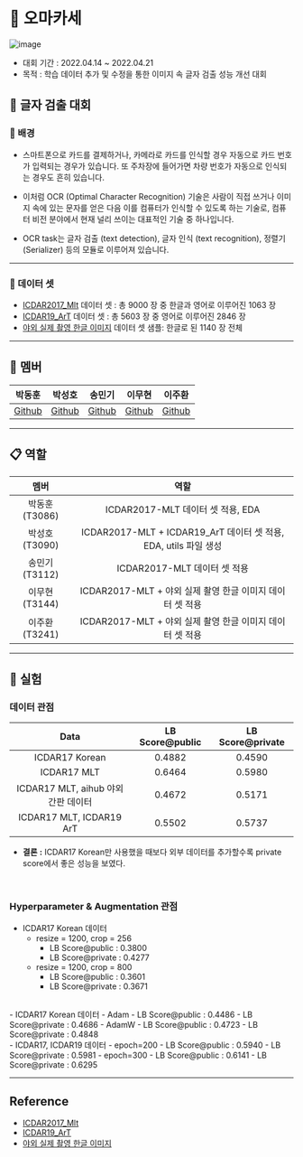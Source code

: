 # 🍣 오마카세 
![image](https://user-images.githubusercontent.com/91659448/164880553-7433c1eb-b1e9-46b7-9abd-06cf63db554c.png)
- 대회 기간 : 2022.04.14 ~ 2022.04.21
- 목적 : 학습 데이터 추가 및 수정을 통한 이미지 속 글자 검출 성능 개선 대회

## 📝 글자 검출 대회
### 🔎 배경
- 스마트폰으로 카드를 결제하거나, 카메라로 카드를 인식할 경우 자동으로 카드 번호가 입력되는 경우가 있습니다. 또 주차장에 들어가면 차량 번호가 자동으로 인식되는 경우도 흔히 있습니다. 
- 이처럼 OCR (Optimal Character Recognition) 기술은 사람이 직접 쓰거나 이미지 속에 있는 문자를 얻은 다음 이를 컴퓨터가 인식할 수 있도록 하는 기술로, 컴퓨터 비전 분야에서 현재 널리 쓰이는 대표적인 기술 중 하나입니다.

- OCR task는 글자 검출 (text detection), 글자 인식 (text recognition), 정렬기 (Serializer) 등의 모듈로 이루어져 있습니다.


---

### 💾 데이터 셋
- [ICDAR2017_Mlt](https://rrc.cvc.uab.es/?ch=8) 데이터 셋 : 총 9000 장 중 한글과 영어로 이루어진 1063 장
- [ICDAR19_ArT](https://rrc.cvc.uab.es/?ch=14) 데이터 셋 : 총 5603 장 중 영어로 이루어진 2846 장
- [야외 실제 촬영 한글 이미지](https://aihub.or.kr/aidata/33985) 데이터 셋 샘플: 한글로 된 1140 장 전체

---

## 🙂 멤버
| 박동훈 | 박성호 | 송민기 | 이무현 | 이주환 |  
| :-: | :-: | :-: | :-: | :-: |  
|[Github](https://github.com/BTOCC25) | [Github](https://github.com/pyhonic) | [Github](https://github.com/alsrl8) | [Github](https://github.com/PeterLEEEEEE) | [Github](https://github.com/JHwan96)

---

## 📋 역할
| 멤버 | 역할 |
| :-: | :-: |
|박동훈(T3086)| ICDAR2017-MLT 데이터 셋 적용, EDA|
|박성호(T3090)| ICDAR2017-MLT + ICDAR19_ArT 데이터 셋 적용, EDA, utils 파일 생성|
|송민기(T3112)| ICDAR2017-MLT 데이터 셋 적용|
|이무현(T3144)| ICDAR2017-MLT + 야외 실제 촬영 한글 이미지 데이터 셋 적용|
|이주환(T3241)| ICDAR2017-MLT + 야외 실제 촬영 한글 이미지 데이터 셋 적용|

---

## 🧪 실험

### 데이터 관점

| Data | LB Score@public | LB Score@private |
| :-: | :-: | :-: |
|ICDAR17 Korean|0.4882|0.4590|
|ICDAR17 MLT|0.6464|0.5980|
|ICDAR17 MLT, aihub 야외 간판 데이터|0.4672|0.5171|
|ICDAR17 MLT, ICDAR19 ArT|0.5502|0.5737|



- **결론** **:** ICDAR17 Korean만 사용했을 때보다 외부 데이터를 추가할수록 private score에서 좋은 성능을 보였다.
<br>

### Hyperparameter & Augmentation 관점

- ICDAR17 Korean 데이터
    - resize = 1200, crop = 256 
        - LB Score@public : 0.3800
        - LB Score@private : 0.4277
    - resize = 1200, crop = 800
        - LB Score@public :  0.3601  
        - LB Score@private : 0.3671   
<br>
- ICDAR17 Korean 데이터
    - Adam
        - LB Score@public : 0.4486
        - LB Score@private : 0.4686
    - AdamW
        - LB Score@public : 0.4723
        - LB Score@private : 0.4848 
<br>
- ICDAR17, ICDAR19 데이터
    - epoch=200
        - LB Score@public : 0.5940
        - LB Score@private : 0.5981
    - epoch=300
        - LB Score@public : 0.6141 
        - LB Score@private : 0.6295

---

## Reference
- [ICDAR2017_Mlt](https://rrc.cvc.uab.es/?ch=8)
- [ICDAR19_ArT](https://rrc.cvc.uab.es/?ch=14)
- [야외 실제 촬영 한글 이미지](https://aihub.or.kr/aidata/33985)


